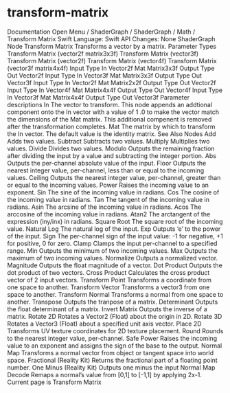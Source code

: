 # transform-matrix
 Documentation 
 Open Menu 
/
 ShaderGraph 
/
ShaderGraph
/
 Math 
/
 Transform Matrix 
Swift
Language: 
Swift
 API Changes: 
None
ShaderGraph Node
Transform Matrix
Transforms a vector by a matrix.
Parameter Types
 Transform Matrix (vector2f matrix3x3f) 
 Transform Matrix (vector3f) 
 Transform Matrix (vector2f) 
 Transform Matrix (vector4f) 
 Transform Matrix (vector3f matrix4x4f) 
Input
Type
In
Vector2f
Mat
Matrix3x3f
Output
Type
Out
Vector2f
Input
Type
In
Vector3f
Mat
Matrix3x3f
Output
Type
Out
Vector3f
Input
Type
In
Vector2f
Mat
Matrix2x2f
Output
Type
Out
Vector2f
Input
Type
In
Vector4f
Mat
Matrix4x4f
Output
Type
Out
Vector4f
Input
Type
In
Vector3f
Mat
Matrix4x4f
Output
Type
Out
Vector3f
Parameter descriptions
In
The vector to transform. This node appends an addtional component onto the 
In
 vector with a value of 
1
.0
 to make the vector match the dimensions of the 
Mat
 matrix. This additional compenent is removed after the transformation completes.
Mat
The matrix by which to transform the 
In
 vector. The default value is the identity matrix.
See Also
Nodes
Add
Adds two values.
Subtract
Subtracts two values.
Multiply
Multiplies two values.
Divide
Divides two values.
Modulo
Outputs the remaining fraction after dividing the input by a value and subtracting the integer portion.
Abs
Outputs the per-channel absolute value of the input.
Floor
Outputs the nearest integer value, per-channel, less than or equal to the incoming values.
Ceiling
Outputs the nearest integer value, per-channel, greater than or equal to the incoming values.
Power
Raises the incoming value to an exponent.
Sin
The sine of the incoming value in radians.
Cos
The cosine of the incoming value in radians.
Tan
The tangent of the incoming value in radians.
Asin
The arcsine of the incoming value in radians.
Acos
The arccosine of the incoming value in radians.
Atan2
The arctangent of the expression (iny/inx) in radians.
Square Root
The square root of the incoming value.
Natural Log
The natural log of the input.
Exp
Outputs ‘e’ to the power of the input.
Sign
The per-channel sign of the input value: -1 for negative, +1 for positive, 0 for zero.
Clamp
Clamps the input per-channel to a specified range.
Min
Outputs the minimum of two incoming values.
Max
Outputs the maximum of two incoming values.
Normalize
Outputs a normalized vector.
Magnitude
Outputs the float magnitude of a vector.
Dot Product
Outputs the dot product of two vectors.
Cross Product
Calculates the cross product vector of 2 input vectors.
Transform Point
Transforms a coordinate from one space to another.
Transform Vector
Transforms a vector3 from one space to another.
Transform Normal
Transforms a normal from one space to another.
Transpose
Outputs the tranpose of a matrix.
Determinant
Outputs the float determinant of a matrix.
Invert Matrix
Outputs the inverse of a matrix.
Rotate 2D
Rotates a Vector2 (Float) about the origin in 2D.
Rotate 3D
Rotates a Vector3 (Float) about a specified unit axis vector.
Place 2D
Transforms UV texture coordinates for 2D texture placement.
Round
Rounds to the nearest integer value, per-channel.
Safe Power
Raises the incoming value to an exponent and assigns the sign of the base to the output.
Normal Map
Transforms a normal vector from object or tangent space into world space.
Fractional (Reality
Kit)
Returns the fractional part of a floating point number.
One Minus (Reality
Kit)
Outputs one minus the input
Normal Map Decode
Remaps a normal’s value from [0,1] to [-1,1] by applying 2x-1.
 Current page is Transform Matrix 